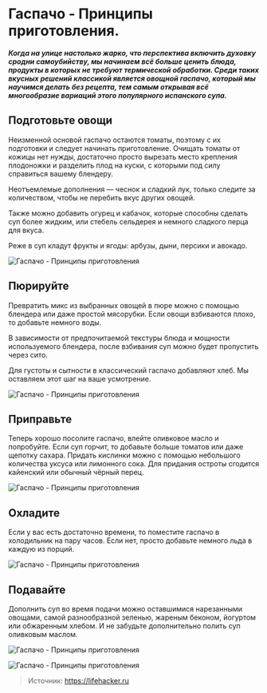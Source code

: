 # Гаспачо - Принципы приготовления.

_**Когда на улице настолько жарко, что перспектива включить духовку сродни самоубийству, мы начинаем всё больше ценить блюда, продукты в которых не требуют термической обработки. Среди таких вкусных решений классикой является овощной гаспачо, который мы научимся делать без рецепта, тем самым открывая всё многообразие вариаций этого популярного испанского супа.**_

## Подготовьте овощи

Неизменной основой гаспачо остаются томаты, поэтому с их подготовки и следует начинать приготовление. Очищать томаты от кожицы нет нужды, достаточно просто вырезать место крепления плодоножки и разделить плод на куски, с которыми под силу справиться вашему блендеру.

Неотъемлемые дополнения — чеснок и сладкий лук, только следите за количеством, чтобы не перебить вкус других овощей.

Также можно добавить огурец и кабачок, которые способны сделать суп более жидким, или стебель сельдерея и немного сладкого перца для вкуса.

Реже в суп кладут фрукты и ягоды: арбузы, дыни, персики и авокадо.

![Гаспачо - Принципы приготовления](/images/Kulinar/Soup/gaspacho_principe_001.png 'Гаспачо - Принципы приготовления')

## Пюрируйте

Превратить микс из выбранных овощей в пюре можно с помощью блендера или даже простой мясорубки. Если овощи взбиваются плохо, то добавьте немного воды.

В зависимости от предпочитаемой текстуры блюда и мощности используемого блендера, после взбивания суп можно будет пропустить через сито.

Для густоты и сытности в классический гаспачо добавляют хлеб. Мы оставляем этот шаг на ваше усмотрение.

![Гаспачо - Принципы приготовления](/images/Kulinar/Soup/gaspacho_principe_002.png 'Гаспачо - Принципы приготовления')

## Приправьте

Теперь хорошо посолите гаспачо, влейте оливковое масло и попробуйте. Если суп горчит, то добавьте больше томатов или даже щепотку сахара. Придать кислинки можно с помощью небольшого количества уксуса или лимонного сока. Для придания остроты сгодится кайенский или обычный чёрный перец.

![Гаспачо - Принципы приготовления](/images/Kulinar/Soup/gaspacho_principe_003.png 'Гаспачо - Принципы приготовления')

## Охладите

Если у вас есть достаточно времени, то поместите гаспачо в холодильник на пару часов. Если нет, просто добавьте немного льда в каждую из порций.

![Гаспачо - Принципы приготовления](/images/Kulinar/Soup/gaspacho_principe_004.png 'Гаспачо - Принципы приготовления')

## Подавайте

Дополнить суп во время подачи можно оставшимися нарезанными овощами, самой разнообразной зеленью, жареным беконом, йогуртом или обжаренным хлебом. И не забудьте дополнительно полить суп оливковым маслом.

![Гаспачо - Принципы приготовления](/images/Kulinar/Soup/gaspacho_principe_005.png 'Гаспачо - Принципы приготовления')

![Гаспачо - Принципы приготовления](/images/Kulinar/Soup/gaspacho_principe_006.png 'Гаспачо - Принципы приготовления')

> Источник: https://lifehacker.ru
